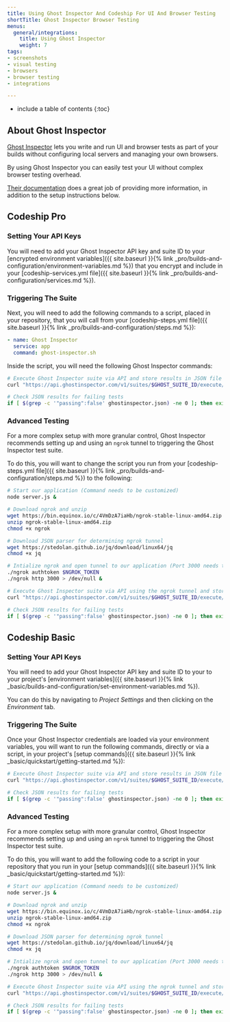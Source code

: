 ```yaml
---
title: Using Ghost Inspector And Codeship For UI And Browser Testing
shortTitle: Ghost Inspector Browser Testing
menus:
  general/integrations:
    title: Using Ghost Inspector
    weight: 7
tags:
- screenshots
- visual testing
- browsers
- browser testing
- integrations

---
```


* include a table of contents
{:toc}

## About Ghost Inspector

[Ghost Inspector](https://ghostinspector.com/docs/integration/codeship/) lets you write and run UI and browser tests as part of your builds without configuring local servers and managing your own browsers.

By using Ghost Inspector you can easily test your UI without complex browser testing overhead.

[Their documentation](https://ghostinspector.com/docs/) does a great job of providing more information, in addition to the setup instructions below.

## Codeship Pro

### Setting Your API Keys

You will need to add your Ghost Inspector API key and suite ID to your [encrypted environment variables]({{ site.baseurl }}{% link _pro/builds-and-configuration/environment-variables.md %}) that you encrypt and include in your [codeship-services.yml file]({{ site.baseurl }}{% link _pro/builds-and-configuration/services.md %}).

###  Triggering The Suite

Next, you will need to add the following commands to a script, placed in your repository, that you will call from your [codeship-steps.yml file]({{ site.baseurl }}{% link _pro/builds-and-configuration/steps.md %}):


```yaml
- name: Ghost Inspector
  service: app
  command: ghost-inspector.sh
```

Inside the script, you will need the following Ghost Inspector commands:

```bash
# Execute Ghost Inspector suite via API and store results in JSON file
curl "https://api.ghostinspector.com/v1/suites/$GHOST_SUITE_ID/execute/?apiKey=$GHOST_API_KEY" > ghostinspector.json

# Check JSON results for failing tests
if [ $(grep -c '"passing":false' ghostinspector.json) -ne 0 ]; then exit 1; else echo "Tests Passed"; fi
```

### Advanced Testing

For a more complex setup with more granular control, Ghost Inspector recommends setting up and using an `ngrok` tunnel to triggering the Ghost Inspector test suite.

To do this, you will want to change the script you run from your [codeship-steps.yml file]({{ site.baseurl }}{% link _pro/builds-and-configuration/steps.md %}) to the following:

```bash
# Start our application (Command needs to be customized)
node server.js &

# Download ngrok and unzip
wget https://bin.equinox.io/c/4VmDzA7iaHb/ngrok-stable-linux-amd64.zip
unzip ngrok-stable-linux-amd64.zip
chmod +x ngrok

# Download JSON parser for determining ngrok tunnel
wget https://stedolan.github.io/jq/download/linux64/jq
chmod +x jq

# Intialize ngrok and open tunnel to our application (Port 3000 needs to be customized)
./ngrok authtoken $NGROK_TOKEN
./ngrok http 3000 > /dev/null &

# Execute Ghost Inspector suite via API using the ngrok tunnel and store results in JSON file
curl "https://api.ghostinspector.com/v1/suites/$GHOST_SUITE_ID/execute/?apiKey=$GHOST_API_KEY&startUrl=$(curl 'http://localhost:4040/api/tunnels' | ./jq -r '.tunnels[1].public_url')" > ghostinspector.json

# Check JSON results for failing tests
if [ $(grep -c '"passing":false' ghostinspector.json) -ne 0 ]; then exit 1; else echo "Tests Passed"; fi
 ```

## Codeship Basic

### Setting Your API Keys

You will need to add your Ghost Inspector API key and suite ID to your to your project's [environment variables]({{ site.baseurl }}{% link _basic/builds-and-configuration/set-environment-variables.md %}).

You can do this by navigating to _Project Settings_ and then clicking on the _Environment_ tab.

###  Triggering The Suite

Once your Ghost Inspector credentials are loaded via your environment variables, you will want to run the following commands, directly or via a script, in your project's [setup commands]({{ site.baseurl }}{% link _basic/quickstart/getting-started.md %}):

```bash
# Execute Ghost Inspector suite via API and store results in JSON file
curl "https://api.ghostinspector.com/v1/suites/$GHOST_SUITE_ID/execute/?apiKey=$GHOST_API_KEY" > ghostinspector.json

# Check JSON results for failing tests
if [ $(grep -c '"passing":false' ghostinspector.json) -ne 0 ]; then exit 1; else echo "Tests Passed"; fi
```

### Advanced Testing

For a more complex setup with more granular control, Ghost Inspector recommends setting up and using an `ngrok` tunnel to triggering the Ghost Inspector test suite.

To do this, you will want to add the following code to a script in your repository that you run in your [setup commands]({{ site.baseurl }}{% link _basic/quickstart/getting-started.md %}):

```bash
# Start our application (Command needs to be customized)
node server.js &

# Download ngrok and unzip
wget https://bin.equinox.io/c/4VmDzA7iaHb/ngrok-stable-linux-amd64.zip
unzip ngrok-stable-linux-amd64.zip
chmod +x ngrok

# Download JSON parser for determining ngrok tunnel
wget https://stedolan.github.io/jq/download/linux64/jq
chmod +x jq

# Intialize ngrok and open tunnel to our application (Port 3000 needs to be customized)
./ngrok authtoken $NGROK_TOKEN
./ngrok http 3000 > /dev/null &

# Execute Ghost Inspector suite via API using the ngrok tunnel and store results in JSON file
curl "https://api.ghostinspector.com/v1/suites/$GHOST_SUITE_ID/execute/?apiKey=$GHOST_API_KEY&startUrl=$(curl 'http://localhost:4040/api/tunnels' | ./jq -r '.tunnels[1].public_url')" > ghostinspector.json

# Check JSON results for failing tests
if [ $(grep -c '"passing":false' ghostinspector.json) -ne 0 ]; then exit 1; else echo "Tests Passed"; fi
 ```
